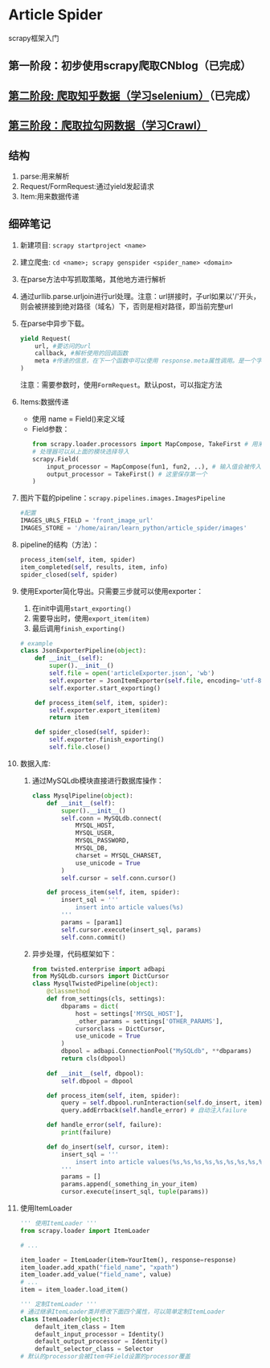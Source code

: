 # Article Spider
scrapy框架入门

## 第一阶段：初步使用scrapy爬取CNblog（已完成）

## [第二阶段: 爬取知乎数据（学习selenium）](zhihu_note.md)（已完成）

## [第三阶段：爬取拉勾网数据（学习Crawl）](lagou_note.md)



## 结构
1. parse:用来解析
2. Request/FormRequest:通过yield发起请求
3. Item:用来数据传递

## 细碎笔记
1. 新建项目: `scrapy startproject <name>`
2. 建立爬虫: `cd <name>; scrapy genspider <spider_name> <domain>`
3. 在parse方法中写抓取策略，其他地方进行解析
4. 通过urllib.parse.urljoin进行url处理。注意：url拼接时，子url如果以'/'开头，则会被拼接到绝对路径（域名）下，否则是相对路径，即当前完整url
5. 在parse中异步下载。
    ```python
    yield Request(
        url, #要访问的url
        callback, #解析使用的回调函数
        meta #传递的信息，在下一个函数中可以使用 response.meta属性调用。是一个字典。
    )
    ```
    注意：需要参数时，使用`FormRequest`。默认post，可以指定方法
6. Items:数据传递
    + 使用 name = Field()来定义域
    + Field参数：
        ```python
        from scrapy.loader.processors import MapCompose, TakeFirst # 用来连接方法和取首位
        # 处理器可以从上面的模块选择导入
        scrapy.Field(
            input_processor = MapCompose(fun1, fun2, ..), # 输入值会被传入的参数串联处理
            output_processor = TakeFirst() # 这里保存第一个
        )
        ```
    
7. 图片下载的pipeline：`scrapy.pipelines.images.ImagesPipeline`
    ```python
    #配置
    IMAGES_URLS_FIELD = 'front_image_url'
    IMAGES_STORE = '/home/airan/learn_python/article_spider/images'
    ```
8. pipeline的结构（方法）：
    ```python
    process_item(self, item, spider)
    item_completed(self, results, item, info)
    spider_closed(self, spider)
    ```
9. 使用Exporter简化导出。只需要三步就可以使用exporter：
    1. 在init中调用`start_exporting()`
    2. 需要导出时，使用`export_item(item)`
    3. 最后调用`finish_exporting()`
    ```python
    # example
    class JsonExporterPipeline(object):
        def __init__(self):
            super().__init__()
            self.file = open('articleExporter.json', 'wb')
            self.exporter = JsonItemExporter(self.file, encoding='utf-8', ensure_ascii=False)
            self.exporter.start_exporting()

        def process_item(self, item, spider):
            self.exporter.export_item(item)
            return item

        def spider_closed(self, spider):
            self.exporter.finish_exporting()
            self.file.close()
    ```
10. 数据入库: 
    1. 通过MySQLdb模块直接进行数据库操作：
        ```python
        class MysqlPipeline(object):
            def __init__(self):
                super().__init__()
                self.conn = MySQLdb.connect(
                    MYSQL_HOST,
                    MYSQL_USER,
                    MYSQL_PASSWORD,
                    MYSQL_DB,
                    charset = MYSQL_CHARSET,
                    use_unicode = True
                )
                self.cursor = self.conn.cursor()

            def process_item(self, item, spider):
                insert_sql = '''
                    insert into article values(%s)
                '''
                params = [param1]
                self.cursor.execute(insert_sql, params)
                self.conn.commit()
        ```
    2. 异步处理，代码框架如下：
        ```python
        from twisted.enterprise import adbapi
        from MySQLdb.cursors import DictCursor
        class MysqlTwistedPipeline(object):
            @classmethod
            def from_settings(cls, settings):
                dbparams = dict(
                    host = settings['MYSQL_HOST'], 
                    _other_params = settings['OTHER_PARAMS'],
                    cursorclass = DictCursor,
                    use_unicode = True
                )
                dbpool = adbapi.ConnectionPool("MySQLdb", **dbparams)
                return cls(dbpool)
            
            def __init__(self, dbpool):
                self.dbpool = dbpool

            def process_item(self, item, spider):
                query = self.dbpool.runInteraction(self.do_insert, item) # runInteraction(function, **params),自动注入cursor
                query.addErrback(self.handle_error) # 自动注入failure

            def handle_error(self, failure):
                print(failure)

            def do_insert(self, cursor, item):
                insert_sql = '''
                    insert into article values(%s,%s,%s,%s,%s,%s,%s,%s,%s)
                '''
                params = []
                params.append(_something_in_your_item)
                cursor.execute(insert_sql, tuple(params))
        ```
11. 使用ItemLoader
    ```python
    ''' 使用ItemLoader '''
    from scrapy.loader import ItemLoader

    # ...

    item_loader = ItemLoader(item=YourItem(), response=response)
    item_loader.add_xpath("field_name", "xpath")
    item_loader.add_value("field_name", value)
    # ...
    item = item_loader.load_item()

    ''' 定制ItemLoader '''
    # 通过继承ItemLoader类并修改下面四个属性，可以简单定制ItemLoader
    class ItemLoader(object):
        default_item_class = Item
        default_input_processor = Identity()
        default_output_processor = Identity()
        default_selector_class = Selector
    # 默认的processor会被Item中Field设置的processor覆盖
    ```
